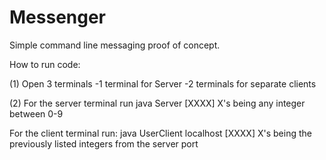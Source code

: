 # Messenger
Simple command line messaging proof of concept.

How to run code:

(1) Open 3 terminals
-1 terminal for Server
-2 terminals for separate clients

(2) For the server terminal
run 
java Server [XXXX]
X's being any integer between 0-9

For the client terminal
run:
java UserClient localhost [XXXX]
X's being the previously listed integers from the server port
